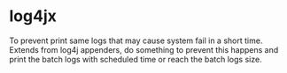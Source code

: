 # log4jx
To prevent print same logs that may cause system fail in a short time.
Extends from log4j appenders, do something to prevent this happens and print the batch logs with scheduled time or reach the batch logs size.
